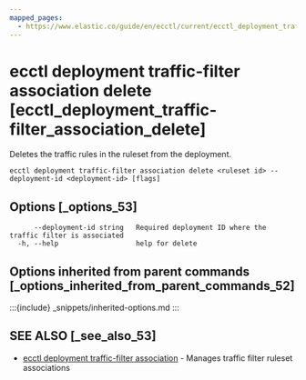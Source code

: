 ```yaml
---
mapped_pages:
  - https://www.elastic.co/guide/en/ecctl/current/ecctl_deployment_traffic-filter_association_delete.html
---
```


# ecctl deployment traffic-filter association delete [ecctl_deployment_traffic-filter_association_delete]

Deletes the traffic rules in the ruleset from the deployment.

```
ecctl deployment traffic-filter association delete <ruleset id> --deployment-id <deployment-id> [flags]
```


## Options [_options_53]

```
      --deployment-id string   Required deployment ID where the traffic filter is associated
  -h, --help                   help for delete
```


## Options inherited from parent commands [_options_inherited_from_parent_commands_52]

:::{include} _snippets/inherited-options.md
:::


## SEE ALSO [_see_also_53]

* [ecctl deployment traffic-filter association](/reference/ecctl_deployment_traffic-filter_association.md)	 - Manages traffic filter ruleset associations

